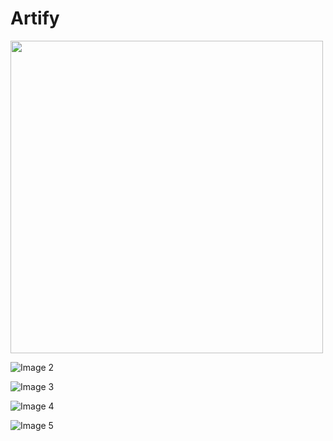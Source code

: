 # Artify

<img src="https://raw.githubusercontent.com/Kartik2301/data/master/img1.jpg" width="500">


![Image 2](https://raw.githubusercontent.com/Kartik2301/data/master/img2.jpg)

![Image 3](https://raw.githubusercontent.com/Kartik2301/data/master/img3.jpg)

![Image 4](https://raw.githubusercontent.com/Kartik2301/data/master/img4.jpg)

![Image 5](https://raw.githubusercontent.com/Kartik2301/data/master/img5.jpg)
